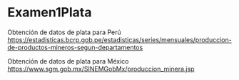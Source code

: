 # Examen1Plata
Obtención de datos de plata para Perú
https://estadisticas.bcrp.gob.pe/estadisticas/series/mensuales/produccion-de-productos-mineros-segun-departamentos


Obtención de datos de plata para México
https://www.sgm.gob.mx/SINEMGobMx/produccion_minera.jsp
